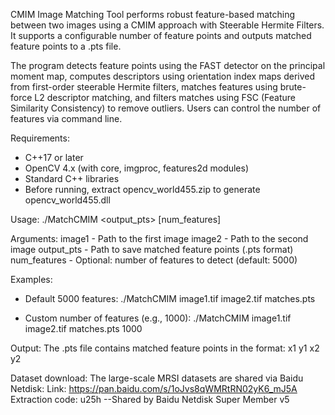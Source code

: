 CMIM Image Matching Tool performs robust feature-based matching between two images using a CMIM approach with Steerable Hermite Filters. It supports a configurable number of feature points and outputs matched feature points to a .pts file.

The program detects feature points using the FAST detector on the principal moment map, computes descriptors using orientation index maps derived from first-order steerable Hermite filters, matches features using brute-force L2 descriptor matching, and filters matches using FSC (Feature Similarity Consistency) to remove outliers. Users can control the number of features via command line.

Requirements:
- C++17 or later
- OpenCV 4.x (with core, imgproc, features2d modules)
- Standard C++ libraries
- Before running, extract opencv_world455.zip to generate opencv_world455.dll

Usage:
./MatchCMIM <image1> <image2> <output_pts> [num_features]

Arguments:
image1       - Path to the first image
image2       - Path to the second image
output_pts   - Path to save matched feature points (.pts format)
num_features - Optional: number of features to detect (default: 5000)

Examples:
- Default 5000 features:
  ./MatchCMIM image1.tif image2.tif matches.pts

- Custom number of features (e.g., 1000):
  ./MatchCMIM image1.tif image2.tif matches.pts 1000

Output:
The .pts file contains matched feature points in the format:
x1 y1 x2 y2

Dataset download:
The large-scale MRSI datasets are shared via Baidu Netdisk:
Link: https://pan.baidu.com/s/1oJvs8qWMRtRN02yK6_mJ5A
Extraction code: u25h
--Shared by Baidu Netdisk Super Member v5
